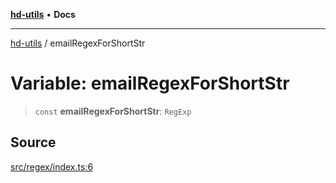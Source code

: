[**hd-utils**](../README.md) • **Docs**

***

[hd-utils](../globals.md) / emailRegexForShortStr

# Variable: emailRegexForShortStr

> `const` **emailRegexForShortStr**: `RegExp`

## Source

[src/regex/index.ts:6](https://github.com/AhmadHddad/h-utils/blob/b1dfa95e218c9605f39fc234662ef50e62fadcb8/src/regex/index.ts#L6)
